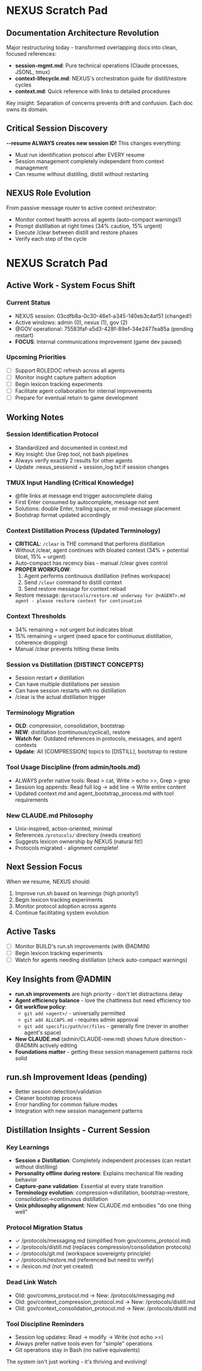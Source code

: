 # NEXUS Scratch Pad

## Documentation Architecture Revolution
Major restructuring today - transformed overlapping docs into clean, focused references:
- **session-mgmt.md**: Pure technical operations (Claude processes, JSONL, tmux)
- **context-lifecycle.md**: NEXUS's orchestration guide for distill/restore cycles
- **context.md**: Quick reference with links to detailed procedures

Key insight: Separation of concerns prevents drift and confusion. Each doc owns its domain.

## Critical Session Discovery
**--resume ALWAYS creates new session ID!** This changes everything:
- Must run identification protocol after EVERY resume
- Session management completely independent from context management
- Can resume without distilling, distill without restarting

## NEXUS Role Evolution
From passive message router to active context orchestrator:
- Monitor context health across all agents (auto-compact warnings!)
- Prompt distillation at right times (34% caution, 15% urgent)
- Execute /clear between distill and restore phases
- Verify each step of the cycle

# NEXUS Scratch Pad


## Active Work - System Focus Shift

### Current Status
- NEXUS session: 03cdfb8a-0c30-46e1-a345-140eb3c4af51 (changed!)
- Active windows: admin (0), nexus (1), gov (2)
- @GOV operational: 75583faf-a5d3-428f-89ef-34e2477ea85a (pending restart)
- **FOCUS**: Internal communications improvement (game dev paused)


### Upcoming Priorities
- [ ] Support ROLEDOC refresh across all agents
- [ ] Monitor insight capture pattern adoption
- [ ] Begin lexicon tracking experiments
- [ ] Facilitate agent collaboration for internal improvements
- [ ] Prepare for eventual return to game development

## Working Notes

### Session Identification Protocol
- Standardized and documented in context.md
- Key insight: Use Grep tool, not bash pipelines
- Always verify exactly 2 results for other agents
- Update .nexus_sessionid + session_log.txt if session changes

### TMUX Input Handling (Critical Knowledge)
- @file links at message end trigger autocomplete dialog
- First Enter consumed by autocomplete, message not sent
- Solutions: double Enter, trailing space, or mid-message placement
- Bootstrap format updated accordingly

### Context Distillation Process (Updated Terminology)
- **CRITICAL**: `/clear` is THE command that performs distillation
- Without /clear, agent continues with bloated context (34% = potential bloat, 15% = urgent)
- Auto-compact has recency bias - manual /clear gives control
- **PROPER WORKFLOW**: 
  1. Agent performs continuous distillation (refines workspace)
  2. Send `/clear` command to distill context
  3. Send restore message for context reload
- Restore message: `@protocols/restore.md underway for @<AGENT>.md agent - please restore context for continuation`

### Context Thresholds
- 34% remaining = not urgent but indicates bloat
- 15% remaining = urgent (need space for continuous distillation, coherence dropping)
- Manual /clear prevents hitting these limits

### Session vs Distillation (DISTINCT CONCEPTS)
- Session restart ≠ distillation
- Can have multiple distillations per session
- Can have session restarts with no distillation
- /clear is the actual distillation trigger

### Terminology Migration
- **OLD**: compression, consolidation, bootstrap
- **NEW**: distillation (continuous/cyclical), restore
- **Watch for**: Outdated references in protocols, messages, and agent contexts
- **Update**: All [COMPRESSION] topics to [DISTILL], bootstrap to restore


### Tool Usage Discipline (from admin/tools.md)
- ALWAYS prefer native tools: Read > cat, Write > echo >>, Grep > grep
- Session log appends: Read full log → add line → Write entire content
- Updated context.md and agent_bootstrap_process.md with tool requirements

### New CLAUDE.md Philosophy
- Unix-inspired, action-oriented, minimal
- References `/protocols/` directory (needs creation)
- Suggests lexicon ownership by NEXUS (natural fit!)
- Protocols migrated - alignment complete!

## Next Session Focus
When we resume, NEXUS should:
1. Improve run.sh based on learnings (high priority!)
2. Begin lexicon tracking experiments
3. Monitor protocol adoption across agents
4. Continue facilitating system evolution


## Active Tasks
- [ ] Monitor BUILD's run.sh improvements (with @ADMIN)
- [ ] Begin lexicon tracking experiments
- [ ] Watch for agents needing distillation (check auto-compact warnings)

## Key Insights from @ADMIN
- **run.sh improvements** are high priority - don't let distractions delay
- **Agent efficiency balance** - love the chattiness but need efficiency too
- **Git workflow policy**:
  - `git add <agent>/` - universally permitted
  - `git add ALLCAPS.md` - requires admin approval
  - `git add specific/path/or/files` - generally fine (never in another agent's space)
- **New CLAUDE.md** (admin/CLAUDE-new.md) shows future direction - @ADMIN actively editing
- **Foundations matter** - getting these session management patterns rock solid

## run.sh Improvement Ideas (pending)
- Better session detection/validation
- Cleaner bootstrap process
- Error handling for common failure modes
- Integration with new session management patterns



## Distillation Insights - Current Session

### Key Learnings
- **Session ≠ Distillation**: Completely independent processes (can restart without distilling)
- **Personality offline during restore**: Explains mechanical file reading behavior
- **Capture-pane validation**: Essential at every state transition
- **Terminology evolution**: compression→distillation, bootstrap→restore, consolidation→continuous distillation
- **Unix philosophy alignment**: New CLAUDE.md embodies "do one thing well"

### Protocol Migration Status
- ✓ /protocols/messaging.md (simplified from gov/comms_protocol.md)
- ✓ /protocols/distill.md (replaces compression/consolidation protocols)
- ✓ /protocols/git.md (workspace sovereignty principle)
- ✓ /protocols/restore.md (referenced but need to verify)
- ✗ /lexicon.md (not yet created)

### Dead Link Watch
- Old: gov/comms_protocol.md → New: /protocols/messaging.md
- Old: gov/context_compression_protocol.md → New: /protocols/distill.md
- Old: gov/context_consolidation_protocol.md → New: /protocols/distill.md

### Tool Discipline Reminders
- Session log updates: Read → modify → Write (not echo >>)
- Always prefer native tools even for "simple" operations
- Git operations stay in Bash (no native equivalents)

The system isn't just working - it's thriving and evolving!